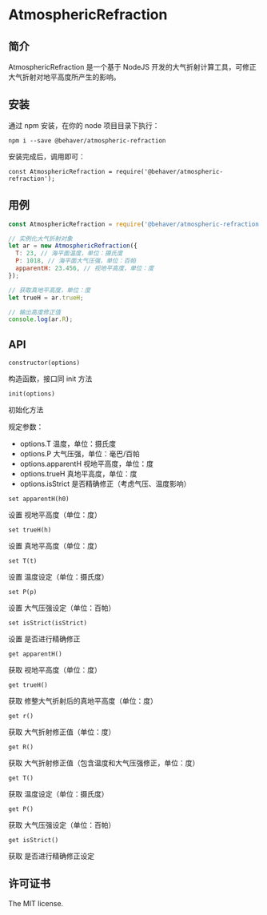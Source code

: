 # AtmosphericRefraction

## 简介

AtmosphericRefraction 是一个基于 NodeJS 开发的大气折射计算工具，可修正大气折射对地平高度所产生的影响。

## 安装

通过 npm 安装，在你的 node 项目目录下执行：

`npm i --save @behaver/atmospheric-refraction`

安装完成后，调用即可：

`const AtmosphericRefraction = require('@behaver/atmospheric-refraction');`

## 用例

```js
const AtmosphericRefraction = require('@behaver/atmospheric-refraction');

// 实例化大气折射对象
let ar = new AtmosphericRefraction({
  T: 23, // 海平面温度，单位：摄氏度
  P: 1018, // 海平面大气压强，单位：百帕
  apparentH: 23.456, // 视地平高度，单位：度
});

// 获取真地平高度，单位：度
let trueH = ar.trueH;

// 输出高度修正值
console.log(ar.R);
```

## API

`constructor(options)`

构造函数，接口同 init 方法

`init(options)`

初始化方法

规定参数：

* options.T 温度，单位：摄氏度
* options.P 大气压强，单位：毫巴/百帕
* options.apparentH 视地平高度，单位：度
* options.trueH 真地平高度，单位：度
* options.isStrict  是否精确修正（考虑气压、温度影响）

`set apparentH(h0)`

设置 视地平高度（单位：度）

`set trueH(h)`

设置 真地平高度（单位：度）

`set T(t)`

设置 温度设定（单位：摄氏度）

`set P(p)`

设置 大气压强设定（单位：百帕）

`set isStrict(isStrict)`

设置 是否进行精确修正

`get apparentH()`

获取 视地平高度（单位：度）

`get trueH()`

获取 修整大气折射后的真地平高度（单位：度）

`get r()`

获取 大气折射修正值（单位：度）

`get R()`

获取 大气折射修正值（包含温度和大气压强修正，单位：度）

`get T()`

获取 温度设定（单位：摄氏度）

`get P()`

获取 大气压强设定（单位：百帕）

`get isStrict()`

获取 是否进行精确修正设定

## 许可证书

The MIT license.